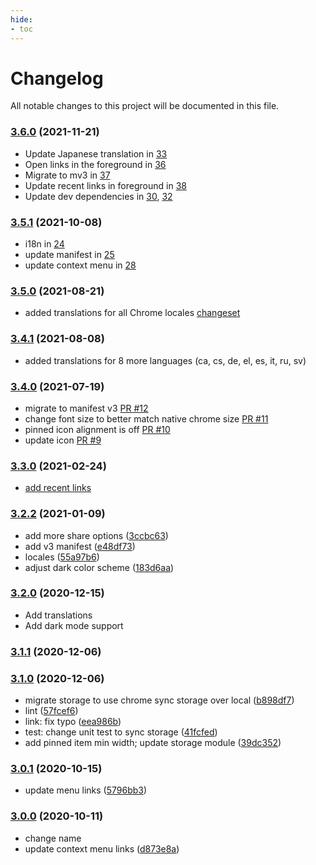 ```yaml
---
hide:
- toc
---
```


# Changelog

All notable changes to this project will be documented in this file. 


### [3.6.0](https://github.com/MobileFirstLLC/shortcuts-for-chrome/compare/v3.5.1...v3.6.0) (2021-11-21)

* Update Japanese translation in [33](https://github.com/MobileFirstLLC/shortcuts-for-chrome/pull/33)
* Open links in the foreground in [36](https://github.com/MobileFirstLLC/shortcuts-for-chrome/pull/36)
* Migrate to mv3 in [37](https://github.com/MobileFirstLLC/shortcuts-for-chrome/pull/37)
* Update recent links in foreground in [38](https://github.com/MobileFirstLLC/shortcuts-for-chrome/pull/38)
* Update dev dependencies in [30](https://github.com/MobileFirstLLC/shortcuts-for-chrome/pull/30), [32](https://github.com/MobileFirstLLC/shortcuts-for-chrome/pull/32)

### [3.5.1](https://github.com/MobileFirstLLC/shortcuts-for-chrome/compare/v3.5.0...v3.5.1) (2021-10-08)

* i18n in [24](https://github.com/MobileFirstLLC/shortcuts-for-chrome/pull/24)
* update manifest in [25](https://github.com/MobileFirstLLC/shortcuts-for-chrome/pull/25)
* update context menu in [28](https://github.com/MobileFirstLLC/shortcuts-for-chrome/pull/28)

### [3.5.0](https://github.com/MobileFirstLLC/shortcuts-for-chrome/compare/v3.4.1...v3.5.0) (2021-08-21)

* added translations for all Chrome locales [changeset](https://github.com/MobileFirstLLC/shortcuts-for-chrome/compare/v3.4.1...v3.5.0)

### [3.4.1](https://github.com/MobileFirstLLC/shortcuts-for-chrome/compare/v3.4.0...v3.4.1) (2021-08-08)

* added translations for 8 more languages (ca, cs, de, el, es, it, ru, sv)

### [3.4.0](https://github.com/MobileFirstLLC/shortcuts-for-chrome/compare/v3.3.0...v3.4.0) (2021-07-19)

* migrate to manifest v3 [PR #12](https://github.com/MobileFirstLLC/shortcuts-for-chrome/pull/12)
* change font size to better match native chrome size [PR #11](https://github.com/MobileFirstLLC/shortcuts-for-chrome/pull/11)
* pinned icon alignment is off [PR #10](https://github.com/MobileFirstLLC/shortcuts-for-chrome/pull/10)
* update icon [PR #9](https://github.com/MobileFirstLLC/shortcuts-for-chrome/pull/9)

### [3.3.0](https://github.com/MobileFirstLLC/shortcuts-for-chrome/compare/v3.2.2...v3.3.0) (2021-02-24)

* [add recent links](https://github.com/MobileFirstLLC/shortcuts-for-chrome/pull/7)

### [3.2.2](https://github.com/MobileFirstLLC/shortcuts-for-chrome/compare/v3.2.1...v3.2.2) (2021-01-09)

* add more share options ([3ccbc63](https://github.com/MobileFirstLLC/shortcuts-for-chrome/commit/3ccbc63cd09d587dda5eb91244c62f9cefd1b315))
* add v3 manifest ([e48df73](https://github.com/MobileFirstLLC/shortcuts-for-chrome/commit/e48df73c30e6cbd14141648e33194923788a2d4d))
* locales ([55a97b6](https://github.com/MobileFirstLLC/shortcuts-for-chrome/commit/55a97b64f92fa418efdd5191dde4d6d932555694))
* adjust dark color scheme ([183d6aa](https://github.com/MobileFirstLLC/shortcuts-for-chrome/commit/183d6aaaeb63b2bd2353865222397064b7922008))

### [3.2.0](https://github.com/MobileFirstLLC/shortcuts-for-chrome/compare/v3.1.1...v3.2.0) (2020-12-15)

* Add translations
* Add dark mode support

### [3.1.1](https://github.com/MobileFirstLLC/shortcuts-for-chrome/compare/v3.1.0...v3.1.1) (2020-12-06)

### [3.1.0](https://github.com/MobileFirstLLC/shortcuts-for-chrome/compare/v3.0.1...v3.1.0) (2020-12-06)

* migrate storage to use chrome sync storage over local ([b898df7](https://github.com/MobileFirstLLC/shortcuts-for-chrome/commit/b898df7710a55669e857bc6cee9c56aff416a54a))
* lint ([57fcef6](https://github.com/MobileFirstLLC/shortcuts-for-chrome/commit/57fcef6b285f2268c99ad33f3b7e96c57111ef3b))
* link: fix typo ([eea986b](https://github.com/MobileFirstLLC/shortcuts-for-chrome/commit/eea986bdf45e875c48146823a4fb11217e667a9b))
* test: change unit test to sync storage ([41fcfed](https://github.com/MobileFirstLLC/shortcuts-for-chrome/commit/41fcfedc93ab24794d292e98512afa547f632ad5))
* add pinned item min width; update storage module ([39dc352](https://github.com/MobileFirstLLC/shortcuts-for-chrome/commit/39dc352b6c02741d55c4e8410f6a3d5c44049dc8))

### [3.0.1](https://github.com/MobileFirstLLC/shortcuts-for-chrome/compare/v3.0.0...v3.0.1) (2020-10-15)

* update menu links ([5796bb3](https://github.com/MobileFirstLLC/shortcuts-for-chrome/commit/5796bb37d8cbecdb0287d5c7779bc331da649d07))

### [3.0.0](https://github.com/MobileFirstLLC/shortcuts-for-chrome/compare/v2.3.1-major.0...v3.0.0) (2020-10-11)

* change name
* update context menu links ([d873e8a](https://github.com/MobileFirstLLC/shortcuts-for-chrome/commit/d873e8adf3f6da2e30905c6a467c21227f6c6cf9))
